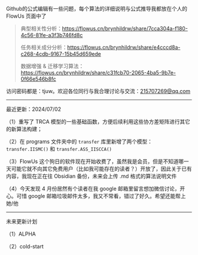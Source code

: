 Github的公式编辑有一些问题，每个算法的详细说明与公式推导我都放在个人的 FlowUs 页面中了

>典型相关性分析：https://flowus.cn/brynhildrw/share/7cca304a-f180-4c56-81fe-a3f3b746fd8c
>
>任务相关成分分析：https://flowus.cn/brynhildrw/share/e4cccd8a-c268-4cdb-9167-15b45d659ede
>
>数据增强 & 迁移学习算法：https://flowus.cn/brynhildrw/share/c31fcb70-2065-4ba5-9b7e-0f66e546b8fc

访问密码都是：tjuw。欢迎各位同行与我合理讨论与交流：215707269@qq.com

---

最近更新：2024/07/02

（1）重写了 TRCA 模型的一些基础函数，方便后续利用这些协方差矩阵进行其它的新算法构建；

（2）在 programs 文件夹中的 `transfer` 库里新增了两个模型：`transfer.IISMC()` 和 `transfer.ASS_IISCCA()`

（3）FlowUs 这个狗日的软件现在开始收费了，虽然我是会员，但是不知道哪一天可能它就不向其它免费用户（比如我可能存在的读者？）开放了，因此关于已有内容，我现在正在往 Obsidian 备份，未来会上传 .md 格式的算法说明文件

（4）今天发现 4 月份居然有个读者在我 google 邮箱里留言想加微信讨论，开心。可惜 google 邮箱垃圾邮件太多，我又不常看，错过了好久。希望还能帮上她/他

---

未来更新计划

（1）ALPHA

（2）cold-start
